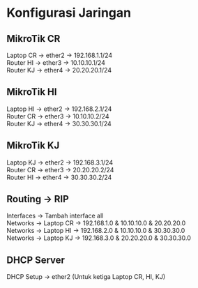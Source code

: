 # Konfigurasi Jaringan
## MikroTik CR
Laptop CR -> ether2 -> 192.168.1.1/24 <br>
Router HI -> ether3 -> 10.10.10.1/24 <br>
Router KJ -> ether4 -> 20.20.20.1/24

## MikroTik HI
Laptop HI -> ether2 -> 192.168.2.1/24 <br>
Router CR -> ether3 -> 10.10.10.2/24 <br>
Router KJ -> ether4 -> 30.30.30.1/24

## MikroTik KJ
Laptop KJ -> ether2 -> 192.168.3.1/24 <br>
Router CR -> ether3 -> 20.20.20.2/24 <br>
Router HI -> ether4 -> 30.30.30.2/24

## Routing -> RIP
Interfaces -> Tambah interface all <br>
Networks -> Laptop CR -> 192.168.1.0 & 10.10.10.0 & 20.20.20.0 <br>
Networks -> Laptop HI -> 192.168.2.0 & 10.10.10.0 & 30.30.30.0 <br>
Networks -> Laptop KJ -> 192.168.3.0 & 20.20.20.0 & 30.30.30.0

## DHCP Server
DHCP Setup -> ether2 (Untuk ketiga Laptop CR, HI, KJ)
